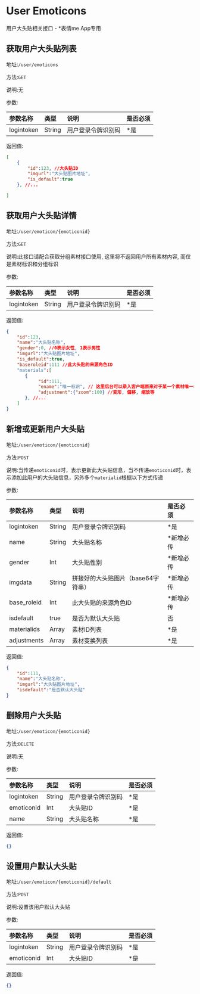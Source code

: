 User Emoticons 
================
用户大头贴相关接口 - *表情me App专用

获取用户大头贴列表
----------------

地址:`/user/emoticons`

方法:`GET`

说明:无

参数:

| 参数名称        |类型    |说明                              |是否必须|
|:------------- |:-------|:--------------------------------|:-----|
| logintoken     |String  |用户登录令牌识别码                    |*是 | 

返回值:
```json
[
    {
        "id":123, //大头贴ID
        "imgurl":"大头贴图片地址",
        "is_default":true
    }, //...

]
```

获取用户大头贴详情
----------------

地址:`/user/emoticon/{emoticonid}`

方法:`GET`

说明:此接口请配合获取分组素材接口使用, 这里将不返回用户所有素材内容, 而仅是素材标识和分组标识

参数:

| 参数名称        |类型    |说明                              |是否必须|
|:------------- |:-------|:--------------------------------|:-----|
| logintoken     |String  |用户登录令牌识别码                    |*是 | 

返回值:
```json
{
    "id":123,
    "name":"大头贴名称",
    "gender":0, //0表示女性, 1表示男性
    "imgurl":"大头贴图片地址",
    "is_default":true,
    "baseroleid":111 //此大头贴的来源角色ID
    "materials":[
       {
            "id":111,
            "ename":"唯一标识", // 这里后台可以录入客户端原来对于某一个素材唯一标识, 免去重复编码
            "adjustment":{"zoom":100} //变形, 偏移, 缩放等
       }, //...
    ]
}
```


新增或更新用户大头贴
----------------

地址:`/user/emoticon/{emoticonid}`

方法:`POST`

说明:当传递`emoticonid`时，表示更新此大头贴信息，当不传递`emoticonid`时，表示添加此用户的大头贴信息，另外多个`materialid`根据以下方式传递

参数:

| 参数名称        |类型    |说明                              |是否必须|
|:------------- |:-------|:--------------------------------|:-----|
| logintoken     |String  |用户登录令牌识别码                    |*是 |
| name           |String  |大头贴名称                           |*新增必传| 
| gender         |Int     |大头贴性别                            |*新增必传| 
| imgdata        |String  |拼接好的大头贴图片（base64字符串）       |*新增必传|
| base_roleid    |Int     |此大头贴的来源角色ID                   |*新增必传|
| isdefault      |true    |是否为默认大头贴                      |否|
| materialids    |Array   |素材ID列表                           |*是 | 
| adjustments    |Array   |素材变换列表                          |*是 | 

返回值:
```json
{
    "id":111,
    "name":"大头贴名称",
    "imgurl":"大头贴图片地址",
    "isdefault":"是否默认大头贴"
}
```

删除用户大头贴
----------------

地址:`/user/emoticon/{emoticonid}`

方法:`DELETE`

说明:无

参数:

| 参数名称        |类型    |说明                              |是否必须|
|:------------- |:-------|:--------------------------------|:-----|
| logintoken     |String  |用户登录令牌识别码                    |*是 |
| emoticonid     |Int     |大头贴ID                            |*是 |
| name           |String  |大头贴名称                           |*是 | 

返回值:
```json
{}
```

设置用户默认大头贴
----------------

地址:`/user/emoticon/{emoticonid}/default`

方法:`POST`

说明:设置该用户默认大头贴

参数:

| 参数名称        |类型    |说明                              |是否必须|
|:------------- |:-------|:--------------------------------|:-----|
| logintoken     |String  |用户登录令牌识别码                    |*是 |
| emoticonid     |Int     |大头贴ID                            |*是 |

返回值:
```json
{}
